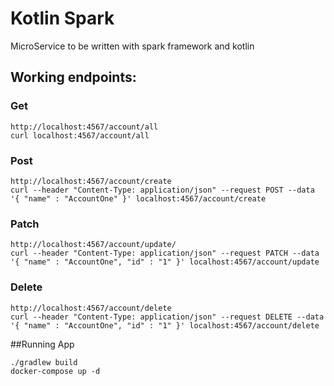 # Kotlin Spark

MicroService to be written with spark framework and kotlin

## Working endpoints:

### Get
```
http://localhost:4567/account/all
curl localhost:4567/account/all
```
### Post
```
http://localhost:4567/account/create
curl --header "Content-Type: application/json" --request POST --data '{ "name" : "AccountOne" }' localhost:4567/account/create
```
### Patch
```
http://localhost:4567/account/update/
curl --header "Content-Type: application/json" --request PATCH --data '{ "name" : "AccountOne", "id" : "1" }' localhost:4567/account/update
```
### Delete
```
http://localhost:4567/account/delete
curl --header "Content-Type: application/json" --request DELETE --data '{ "name" : "AccountOne", "id" : "1" }' localhost:4567/account/delete
```
##Running App
```
./gradlew build
docker-compose up -d
```
